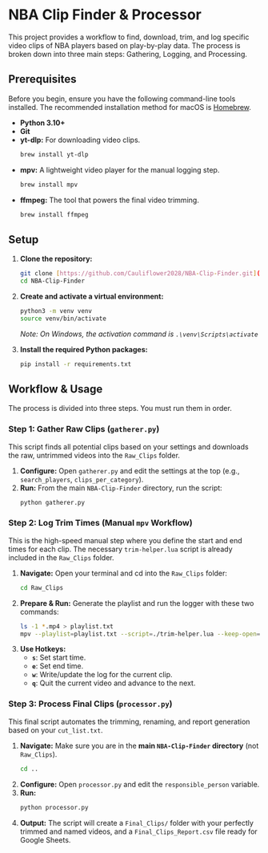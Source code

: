 # NBA Clip Finder & Processor

This project provides a workflow to find, download, trim, and log specific video clips of NBA players based on play-by-play data. The process is broken down into three main steps: Gathering, Logging, and Processing.

## Prerequisites

Before you begin, ensure you have the following command-line tools installed. The recommended installation method for macOS is [Homebrew](https://brew.sh/).

* **Python 3.10+**
* **Git**
* **yt-dlp:** For downloading video clips.
    ```bash
    brew install yt-dlp
    ```
* **mpv:** A lightweight video player for the manual logging step.
    ```bash
    brew install mpv
    ```
* **ffmpeg:** The tool that powers the final video trimming.
    ```bash
    brew install ffmpeg
    ```

## Setup

1.  **Clone the repository:**
    ```bash
    git clone [https://github.com/Cauliflower2028/NBA-Clip-Finder.git](https://github.com/Cauliflower2028/NBA-Clip-Finder.git)
    cd NBA-Clip-Finder
    ```

2.  **Create and activate a virtual environment:**
    ```bash
    python3 -m venv venv
    source venv/bin/activate
    ```
    *Note: On Windows, the activation command is `.\venv\Scripts\activate`*

3.  **Install the required Python packages:**
    ```bash
    pip install -r requirements.txt
    ```

## Workflow & Usage

The process is divided into three steps. You must run them in order.

### Step 1: Gather Raw Clips (`gatherer.py`)

This script finds all potential clips based on your settings and downloads the raw, untrimmed videos into the `Raw_Clips` folder.

1.  **Configure:** Open `gatherer.py` and edit the settings at the top (e.g., `search_players`, `clips_per_category`).
2.  **Run:** From the main `NBA-Clip-Finder` directory, run the script:
    ```bash
    python gatherer.py
    ```

### Step 2: Log Trim Times (Manual `mpv` Workflow)

This is the high-speed manual step where you define the start and end times for each clip. The necessary `trim-helper.lua` script is already included in the `Raw_Clips` folder.

1.  **Navigate:** Open your terminal and cd into the `Raw_Clips` folder:
    ```bash
    cd Raw_Clips
    ```
2.  **Prepare & Run:** Generate the playlist and run the logger with these two commands:
    ```bash
    ls -1 *.mp4 > playlist.txt
    mpv --playlist=playlist.txt --script=./trim-helper.lua --keep-open=always
    ```
3.  **Use Hotkeys:**
    * **`s`**: Set start time.
    * **`e`**: Set end time.
    * **`w`**: Write/update the log for the current clip.
    * **`q`**: Quit the current video and advance to the next.

### Step 3: Process Final Clips (`processor.py`)

This final script automates the trimming, renaming, and report generation based on your `cut_list.txt`.

1.  **Navigate:** Make sure you are in the **main `NBA-Clip-Finder` directory** (not `Raw_Clips`).
    ```bash
    cd ..
    ```
2.  **Configure:** Open `processor.py` and edit the `responsible_person` variable.
3.  **Run:**
    ```bash
    python processor.py
    ```
4.  **Output:** The script will create a `Final_Clips/` folder with your perfectly trimmed and named videos, and a `Final_Clips_Report.csv` file ready for Google Sheets.